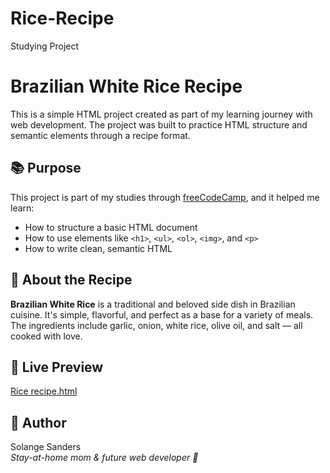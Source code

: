 # Rice-Recipe
Studying Project
# Brazilian White Rice Recipe

This is a simple HTML project created as part of my learning journey with web development. The project was built to practice HTML structure and semantic elements through a recipe format.

## 📚 Purpose

This project is part of my studies through [freeCodeCamp](https://www.freecodecamp.org/), and it helped me learn:

- How to structure a basic HTML document
- How to use elements like `<h1>`, `<ul>`, `<ol>`, `<img>`, and `<p>`
- How to write clean, semantic HTML

## 🍚 About the Recipe

**Brazilian White Rice** is a traditional and beloved side dish in Brazilian cuisine. It's simple, flavorful, and perfect as a base for a variety of meals. The ingredients include garlic, onion, white rice, olive oil, and salt — all cooked with love.

## 🔗 Live Preview

[Rice recipe.html
](https://github.com/SolSanders-0/Rice-Recipe/blob/main/Rice%20recipe.html)
## 📝 Author

Solange Sanders  
_Stay-at-home mom & future web developer 🌸_

